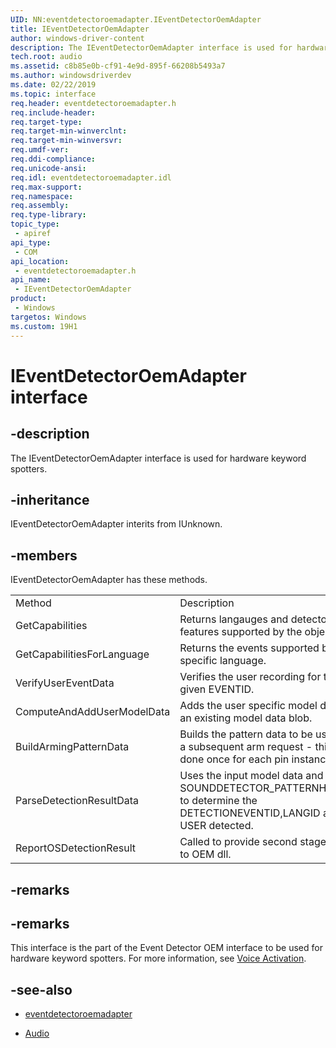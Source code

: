 ```yaml
---
UID: NN:eventdetectoroemadapter.IEventDetectorOemAdapter
title: IEventDetectorOemAdapter
author: windows-driver-content
description: The IEventDetectorOemAdapter interface is used for hardware keyword spotters.
tech.root: audio
ms.assetid: c8b85e0b-cf91-4e9d-895f-66208b5493a7
ms.author: windowsdriverdev
ms.date: 02/22/2019
ms.topic: interface
req.header: eventdetectoroemadapter.h
req.include-header:
req.target-type:
req.target-min-winverclnt:
req.target-min-winversvr:
req.umdf-ver:
req.ddi-compliance:
req.unicode-ansi:
req.idl: eventdetectoroemadapter.idl
req.max-support:
req.namespace:
req.assembly:
req.type-library: 
topic_type: 
 - apiref
api_type: 
 - COM
api_location: 
 - eventdetectoroemadapter.h
api_name: 
 - IEventDetectorOemAdapter
product: 
 - Windows
targetos: Windows
ms.custom: 19H1 
---
```


# IEventDetectorOemAdapter interface

## -description

The IEventDetectorOemAdapter interface is used for hardware keyword spotters.


## -inheritance
IEventDetectorOemAdapter interits from IUnknown.

## -members

<p>IEventDetectorOemAdapter has these methods.</p>
<table>
	<tr>
		<td>Method</td>
		<td>Description</td>
	</tr>
	<tr>
		<td>GetCapabilities</td>
		<td>Returns langauges and detector features supported by the object.</td>
	</tr>
	<tr>
		<td>GetCapabilitiesForLanguage</td>
		<td>Returns the events supported by the specific language.</td>
	</tr>
	<tr>
		<td>VerifyUserEventData</td>
		<td>Verifies the user recording for the given EVENTID.</td>
	</tr>
	<tr>
		<td>ComputeAndAddUserModelData</td>
		<td>Adds the user specific model data to an existing model data blob.</td>
	</tr>
	<tr>
		<td>BuildArmingPatternData</td>
		<td>Builds the pattern data to be used on a subsequent arm request - this is done once for each pin instance.</td>
	</tr>
	<tr>
		<td>ParseDetectionResultData</td>
		<td>Uses the input model data and SOUNDDETECTOR_PATTERNHEADER to determine the DETECTIONEVENTID,LANGID and USER detected. </td>
	</tr>
	<tr>
		<td>ReportOSDetectionResult</td>
		<td>Called to provide second stage result to OEM dll.</td>
	</tr>
</table>


## -remarks

## -remarks

This interface is the part of the Event Detector OEM interface to be used for hardware keyword spotters. For more information, see [Voice Activation](https://docs.microsoft.com/windows-hardware/drivers/audio/voice-activation).



## -see-also

- [eventdetectoroemadapter](../eventdetectoroemadapter/index.md)

- [Audio](../_audio/index.md)